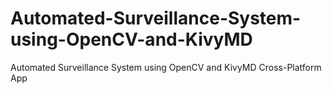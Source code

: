 # Automated-Surveillance-System-using-OpenCV-and-KivyMD
Automated Surveillance System using OpenCV and KivyMD Cross-Platform App
